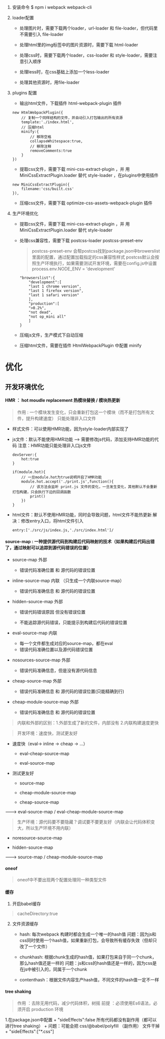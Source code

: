 1. 安装命令
$ npm i webpack webpack-cli

2. loader配置
    
    + 处理图片时，需要下载两个loader，url-loader 和 file-loader，但代码里不需要引入 file-loader

    + 处理html里的img标签中的图片资源时，需要下载 html-loader

    + 处理css时，需要下载两个loader，css-loader 和 style-loader，需要注意引入顺序

    + 处理less时，在css基础上添加一个less-loader

    + 处理其他资源时，用file-loader

3. plugins 配置

    + 输出html文件，下载插件 html-webpack-plugin 插件

    ```
    new HtmlWebpackPlugin({
        // 复制一个同样结构的文件，并自动引入打包输出的所有资源
        template:'./index.html',
        // 压缩html
        minify:{
            // 移除空格
            collapseWhitespace:true,
            // 移除注释
            removeComments:true
        }
    })
    ```

    + 提取css文件，需要下载 mini-css-extract-plugin ，并 用 MiniCssExtractPlugin.loader 替代 style-loader ，在plugins中使用插件

    ```
    new MiniCssExtractPlugin({
        filename:'css/built.css'
    }),
    ```

    + 压缩css文件，需要下载 optimize-css-assets-webpack-plugin 插件

4. 生产环境优化

    + 提取css文件，需要下载 mini-css-extract-plugin ，并 用 MiniCssExtractPlugin.loader 替代 style-loader

    + 处理css兼容性，需要下载  postcss-loader  postcss-preset-env 

        > postcss-preset-env 会帮postcss找到package.json中browerslist里面的配置，通过配置加载指定的css兼容性样式
        > postcss默认会按照生产环境执行，如果需要测试开发环境，需要在config.js中设置   process.env.NODE_ENV = 'development'

        ```
        "browserslist":{
            "development":[
            "last 1 chrome version",
            "last 1 firefox version",
            "last 1 safari version"
            ],
            "production":[
            ">0.2%",
            "not dead",
            "not op_mini all"
            ]
        }
        ```

    + 压缩js文件，生产模式下自动压缩

    + 压缩html文件，需要在插件 HtmlWebpackPlugin 中配置 minify


# 优化

## 开发环境优化

#### HMR ： hot moudle replacement 热模块替换 / 模块热更新

> 作用 : 一个模块发生变化，只会重新打包这一个模块（而不是打包所有文件，提升构建速度）
> 只能处理非入口文件

+ 样式文件：可以使用HMR功能，因为style-loader内部实现了

+ js文件：默认不能使用HMR功能 --> 需要修改js代码，添加支持HMR功能的代码
    注意：HMR功能只能处理非入口js文件
    
    ```
    devServer:{
        hot:true
    }
    ```
    
    ```
    if(module.hot){
        // 一旦module.hot为true说明开启了HMR功能
        module.hot.accept('./print.js',function(){
            // 该方法会监听 print.js 文件的变化，一旦发生变化，其他默认不会重新打包构建，只会执行下边的回调函数
            print()
        })
    }
    ```

+ html文件：默认不使用HMR功能，同时会导致问题，html文件不能热更新
    解决：修改entry入口，将html文件引入
    ```
    entry:['./src/js/index.js,'./src/index.html']/
    ```

#### source-map : 一种提供源代码到构建后代码映射的技术（如果构建后代码出错了，通过映射可以追踪到源代码错误的位置）

+ source-map 外部
    - 错误代码准确位置 和 源代码的错误位置

+ inline-source-map 内联 （只生成一个内联source-map）
    - 错误代码准确信息 和 源代码的错误位置

+ hidden-source-map 外部
    - 错误代码错误原因 但没有错误位置

    - 不能追踪源代码错误，只能提示到构建后代码的错误位置

+ eval-source-map 内联
    + 每一个文件都生成对应的source-map，都在eval
    + 错误代码准确位置以及源代码错误位置

+ nosources-source-map 外部
    + 错误代码准确信息，但是没有源代码信息

+ cheap-source-map 外部
    + 错误代码准确信息 和 源代码的错误位置(只能精确到行)

+ cheap-module-source-map 外部

    + 错误代码准确信息 和 源代码的错误位置
   
> 内联和外部的区别：1.外部生成了新的文件，内部没有  2.内联构建速度更快

> 开发环境：速度快，测试更友好

+ 速度快（eval-> inline -> cheap -> ...）

    + eval-cheap-source-map

    + eval-source-map

+ 测试更友好

    + source-map

    + cheap-module-source-map

    + cheap-source-map

 ---> eval-source-map / eval-cheap-module-source-map
     
> 生产环境：源代码要不要隐藏？调试要不要更友好（内联会让代码体积变大，所以生产环境不用内联）

+ noresource-source-map

+ hidden-source-map

---> source-map / cheap-module-source-map

#### oneof 

> oneof中不要出现两个配置处理同一种类型文件

#### 缓存

1. 开启babel缓存
> cacheDirectory:true

2. 文件资源缓存

   + hash: 每次webpack 构建时都会生成一个唯一的hash值
        问题：因为js和css同时使用一个hash值，如果重新打包，会导致所有缓存失效（但却只改了一个文件）
   
   + chunkhash: 根据chunk生成的hash值，如果打包来自于同一个chunk，那么hash值还是一样的
        问题：js和css的hash值还是一样的，因为css是在js中被引入的，同属于一个chunk
   
   + contenthash：根据文件内容生产hash值，不同文件的hash值一定不一样
   
#### tree shaking 

> 作用 ：去除无用代码，减少代码体积，树摇
> 前提 ：必须使用Es6语法，必须开启 production 环境

1.在package.json中配置
    + "sideEffects":false   所有代码都没有副作用（都可以进行tree shaking）
        + 问题：可能会把 css/@babel/polyfill （副作用） 文件干掉
    + "sideEffects":["*.css"]
